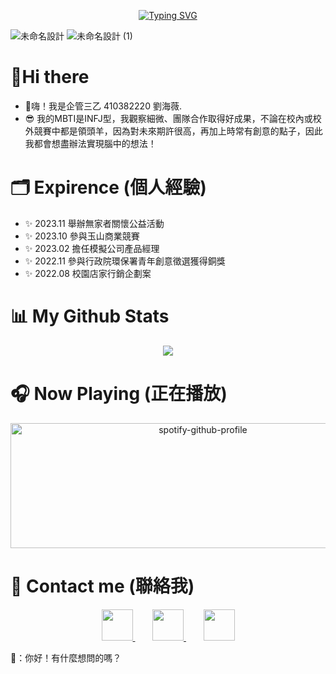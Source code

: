 <p align="center">
 <a href="https://git.io/typing-svg"><img src="https://readme-typing-svg.demolab.com?font=Fira+Code&weight=600&size=100&pause=1000&color=F7ADEB&center=true&vCenter=true&random=false&width=1000&height=100&lines=WELCOME+HERE!!!" alt="Typing SVG" /></a>
</p>

![未命名設計](https://github.com/ivycute28/ivycute28/assets/152379916/ae64c4ba-f468-49ed-8c03-9416db67b279)
![未命名設計 (1)](https://github.com/ivycute28/ivycute28/assets/152379916/9f30c840-cf22-45d2-9a24-2d5225fbc97e)

# :wave:Hi there 
- :raised_hands:嗨！我是企管三乙 410382220 劉海薇. 
- :sunglasses: 我的MBTI是INFJ型，我觀察細微、團隊合作取得好成果，不論在校內或校外競賽中都是領頭羊，因為對未來期許很高，再加上時常有創意的點子，因此我都會想盡辦法實現腦中的想法！

# :card_index_dividers: Expirence (個人經驗)
- :sparkles: 2023.11  舉辦無家者關懷公益活動
- :sparkles: 2023.10  參與玉山商業競賽
- :sparkles: 2023.02  擔任模擬公司產品經理
- :sparkles: 2022.11  參與行政院環保署青年創意徵選獲得銅獎
- :sparkles: 2022.08  校園店家行銷企劃案

 # :bar_chart: My Github Stats
<p align="center">
	<img src="https://github-readme-stats.vercel.app/api?username=ivycute28&show_icons=true&theme=synthwave">
</p>

 # :headphones: Now Playing (正在播放)
<p align="center">
	<img src="https://spotify-github-profile.vercel.app/api/view?uid=31o5aesnci3vovwjkdphmlmwntke&cover_image=true&theme=novatorem&show_offline=false&background_color=121212&interchange=false&bar_color=53b14f&bar_color_cover=true" alt="spotify-github-profile" width="600" height="200">
</p>

# :iphone: Contact me (聯絡我)
<p align="center">
  <a href="https://www.linkedin.com/in/ivy-liu-420701282/overlay/contact-info/">
    <img src="https://github.com/shikhar1020jais1/Git-Social/blob/master/Icons/LinkedIn.png" width="50" height="50">
  </a>
  &nbsp;&nbsp;&nbsp;&nbsp;&nbsp;&nbsp; <!-- Non-breaking spaces for separation -->
  <a href="https://www.instagram.com/ivy_04_28/">
    <img src="https://github.com/shikhar1020jais1/Git-Social/blob/master/Icons/Instagram.png" width="50" height="50">
  </a>
  &nbsp;&nbsp;&nbsp;&nbsp;&nbsp;&nbsp; <!-- Non-breaking spaces for separation -->
  <a href="https://www.facebook.com/profile.php?id=100005729403060&locale=zh_TW">
    <img src="https://github.com/shikhar1020jais1/Git-Social/blob/master/Icons/Facebook.png" width="50" height="50">
  </a>
</p>

🤖：你好！有什麼想問的嗎？

